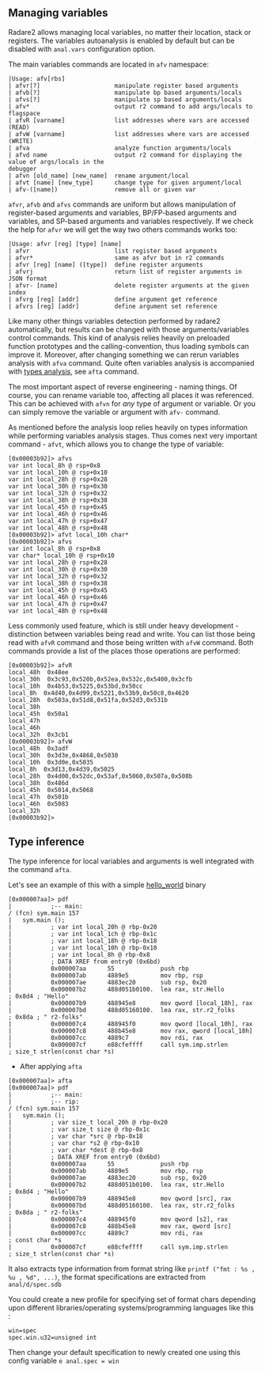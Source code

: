 ## Managing variables

Radare2 allows managing local variables, no matter their location, stack or registers.
The variables autoanalysis is enabled by default but can be disabled with `anal.vars`
configuration option.

The main variables commands are located in `afv` namespace:
```
|Usage: afv[rbs]
| afvr[?]                     manipulate register based arguments
| afvb[?]                     manipulate bp based arguments/locals
| afvs[?]                     manipulate sp based arguments/locals
| afv*                        output r2 command to add args/locals to flagspace
| afvR [varname]              list addresses where vars are accessed (READ)
| afvW [varname]              list addresses where vars are accessed (WRITE)
| afva                        analyze function arguments/locals
| afvd name                   output r2 command for displaying the value of args/locals in the
debugger
| afvn [old_name] [new_name]  rename argument/local
| afvt [name] [new_type]      change type for given argument/local
| afv-([name])                remove all or given var
```

`afvr`, `afvb` and `afvs` commands are uniform but allows manipulation of
register-based arguments and variables, BP/FP-based arguments and variables,
and SP-based arguments and variables respectively.
If we check the help for `afvr` we will get the way two others commands works too:
```
|Usage: afvr [reg] [type] [name]
| afvr                        list register based arguments
| afvr*                       same as afvr but in r2 commands
| afvr [reg] [name] ([type])  define register arguments
| afvrj                       return list of register arguments in JSON format
| afvr- [name]                delete register arguments at the given index
| afvrg [reg] [addr]          define argument get reference
| afvrs [reg] [addr]          define argument set reference
```

Like many other things variables detection performed by radare2 automatically, but results
can be changed with those arguments/variables control commands. This kind of analysis
relies heavily on preloaded function prototypes and the calling-convention, thus loading symbols
can improve it. Moreover, after changing something we can rerun variables analysis with
`afva` command. Quite often variables analysis is accompanied with
[types analysis](types.md), see `afta` command.

The most important aspect of reverse engineering - naming things. Of course, you can rename
variable too, affecting all places it was referenced. This can be achieved with `afvn` for
_any_ type of argument or variable. Or you can simply remove the variable or argument with
`afv-` command.

As mentioned before the analysis loop relies heavily on types information while performing
variables analysis stages. Thus comes next very important command - `afvt`, which
allows you to change the type of variable:

```
[0x00003b92]> afvs
var int local_8h @ rsp+0x8
var int local_10h @ rsp+0x10
var int local_28h @ rsp+0x28
var int local_30h @ rsp+0x30
var int local_32h @ rsp+0x32
var int local_38h @ rsp+0x38
var int local_45h @ rsp+0x45
var int local_46h @ rsp+0x46
var int local_47h @ rsp+0x47
var int local_48h @ rsp+0x48
[0x00003b92]> afvt local_10h char*
[0x00003b92]> afvs
var int local_8h @ rsp+0x8
var char* local_10h @ rsp+0x10
var int local_28h @ rsp+0x28
var int local_30h @ rsp+0x30
var int local_32h @ rsp+0x32
var int local_38h @ rsp+0x38
var int local_45h @ rsp+0x45
var int local_46h @ rsp+0x46
var int local_47h @ rsp+0x47
var int local_48h @ rsp+0x48
```

Less commonly used feature, which is still under heavy development - distinction between
variables being read and write. You can list those being read with `afvR` command and those
being written with `afvW` command. Both commands provide a list of the places those operations
are performed:
```
[0x00003b92]> afvR
local_48h  0x48ee
local_30h  0x3c93,0x520b,0x52ea,0x532c,0x5400,0x3cfb
local_10h  0x4b53,0x5225,0x53bd,0x50cc
local_8h  0x4d40,0x4d99,0x5221,0x53b9,0x50c8,0x4620
local_28h  0x503a,0x51d8,0x51fa,0x52d3,0x531b
local_38h
local_45h  0x50a1
local_47h
local_46h
local_32h  0x3cb1
[0x00003b92]> afvW
local_48h  0x3adf
local_30h  0x3d3e,0x4868,0x5030
local_10h  0x3d0e,0x5035
local_8h  0x3d13,0x4d39,0x5025
local_28h  0x4d00,0x52dc,0x53af,0x5060,0x507a,0x508b
local_38h  0x486d
local_45h  0x5014,0x5068
local_47h  0x501b
local_46h  0x5083
local_32h
[0x00003b92]>
```

## Type inference

The type inference for local variables and arguments is well integrated with the command `afta`.

Let's see an example of this with a simple [hello_world](https://github.com/radare/radare2book/tree/master/examples/hello_world) binary

```
[0x000007aa]> pdf
|           ;-- main:
/ (fcn) sym.main 157
|   sym.main ();
|           ; var int local_20h @ rbp-0x20
|           ; var int local_1ch @ rbp-0x1c
|           ; var int local_18h @ rbp-0x18
|           ; var int local_10h @ rbp-0x10
|           ; var int local_8h @ rbp-0x8
|           ; DATA XREF from entry0 (0x6bd)
|           0x000007aa      55             push rbp
|           0x000007ab      4889e5         mov rbp, rsp
|           0x000007ae      4883ec20       sub rsp, 0x20
|           0x000007b2      488d051b0100.  lea rax, str.Hello          ; 0x8d4 ; "Hello"
|           0x000007b9      488945e8       mov qword [local_18h], rax
|           0x000007bd      488d05160100.  lea rax, str.r2_folks       ; 0x8da ; " r2-folks"
|           0x000007c4      488945f0       mov qword [local_10h], rax
|           0x000007c8      488b45e8       mov rax, qword [local_18h]
|           0x000007cc      4889c7         mov rdi, rax
|           0x000007cf      e88cfeffff     call sym.imp.strlen         ; size_t strlen(const char *s)
```

* After applying `afta`

```
[0x000007aa]> afta
[0x000007aa]> pdf
|           ;-- main:
|           ;-- rip:
/ (fcn) sym.main 157
|   sym.main ();
|           ; var size_t local_20h @ rbp-0x20
|           ; var size_t size @ rbp-0x1c
|           ; var char *src @ rbp-0x18
|           ; var char *s2 @ rbp-0x10
|           ; var char *dest @ rbp-0x8
|           ; DATA XREF from entry0 (0x6bd)
|           0x000007aa      55             push rbp
|           0x000007ab      4889e5         mov rbp, rsp
|           0x000007ae      4883ec20       sub rsp, 0x20
|           0x000007b2      488d051b0100.  lea rax, str.Hello          ; 0x8d4 ; "Hello"
|           0x000007b9      488945e8       mov qword [src], rax
|           0x000007bd      488d05160100.  lea rax, str.r2_folks       ; 0x8da ; " r2-folks"
|           0x000007c4      488945f0       mov qword [s2], rax
|           0x000007c8      488b45e8       mov rax, qword [src]
|           0x000007cc      4889c7         mov rdi, rax                ; const char *s
|           0x000007cf      e88cfeffff     call sym.imp.strlen         ; size_t strlen(const char *s)
```

It also extracts type information from format string like `printf ("fmt : %s , %u , %d", ...)`, the format specifications are extracted from `anal/d/spec.sdb`

You could create a new profile for specifying set of format chars depending upon different libraries/operating systems/programming languages like this :

```
win=spec
spec.win.u32=unsigned int
```
Then change your default specification to newly created one using this config variable `e anal.spec = win`
